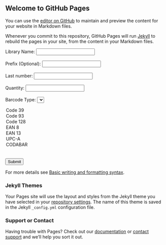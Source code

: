 <script src="/jquery-3.6.0.min.js"></script>
<script src="/JsBarcode.all.min.js"></script>

## Welcome to GitHub Pages

You can use the [editor on GitHub](https://github.com/ExtraordinaryBen/library-barcode-maker/edit/main/README.md) to maintain and preview the content for your website in Markdown files.

Whenever you commit to this repository, GitHub Pages will run [Jekyll](https://jekyllrb.com/) to rebuild the pages in your site, from the content in your Markdown files.


Library Name: <input type=text name="name" value=""/><br/><br/>
Prefix (Optional): <input type=text name="prefix" value=""/><br/><br/>
Last number: <input type=text name="startingNumber" value=""/><br/><br/>
Quantity: <input type=text name="barcodeQuantity" value=""/><br/><br/>
Barcode Type: <select name="type">
<option value='C39'>Code 39</option>
<option value='C93'>Code 93</option>
<option value='C128 '>Code 128</option>
<option value='EAN8'>EAN 8</option>
<option value='EAN13'>EAN 13</option>
<option value='UPCA'>UPC-A</option>
<option value='CODABAR '>CODABAR </option>
</select><br/><br/>

<input type=submit name="submit" value="Submit"/>


For more details see [Basic writing and formatting syntax](https://docs.github.com/en/github/writing-on-github/getting-started-with-writing-and-formatting-on-github/basic-writing-and-formatting-syntax).

### Jekyll Themes

Your Pages site will use the layout and styles from the Jekyll theme you have selected in your [repository settings](https://github.com/ExtraordinaryBen/library-barcode-maker/settings/pages). The name of this theme is saved in the Jekyll `_config.yml` configuration file.

### Support or Contact

Having trouble with Pages? Check out our [documentation](https://docs.github.com/categories/github-pages-basics/) or [contact support](https://support.github.com/contact) and we’ll help you sort it out.
